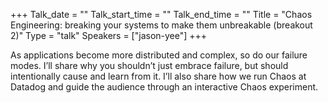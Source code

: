 +++
Talk_date = ""
Talk_start_time = ""
Talk_end_time = ""
Title = "Chaos Engineering: breaking your systems to make them unbreakable (breakout 2)"
Type = "talk"
Speakers = ["jason-yee"]
+++

As applications become more distributed and complex, so do our failure modes. I’ll share why you shouldn’t just embrace failure, but should intentionally cause and learn from it. I’ll also share how we run Chaos at Datadog and guide the audience through an interactive Chaos experiment.
